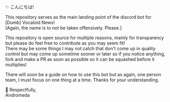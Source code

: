 ✨ こんにちは!

This repository serves as the main landing point of the discord bot for [Dumb] Vocaloid News! \
[Again, the name is to not be taken offensively. Please.] 

This repository is open source for multiple reasons, mainly for transparency but please do feel free to contribute as you may seem fit! \
There may be some things I may not catch that don't come up in quality control but may come up sometime sooner or later so if you notice anything, fork and make a PR as soon as possible so it can be squashed before it multiplies!

There will soon be a guide on how to use this bot but as again, one person team, I must focus on one thing at a time. Thanks for your understanding.

🥋 Respectfully, \
Andromeda